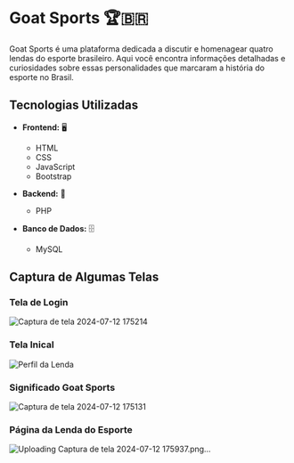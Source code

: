 # Goat Sports 🏆🇧🇷

Goat Sports é uma plataforma dedicada a discutir e homenagear quatro lendas do esporte brasileiro. Aqui você encontra informações detalhadas e curiosidades sobre essas personalidades que marcaram a história do esporte no Brasil.

## Tecnologias Utilizadas

- **Frontend:** 🖥️
  - HTML
  - CSS
  - JavaScript
  - Bootstrap

- **Backend:** 🔧
  - PHP

- **Banco de Dados:** 🗄️
  - MySQL

## Captura de Algumas Telas

### Tela de Login
![Captura de tela 2024-07-12 175214](https://github.com/user-attachments/assets/ff6446cc-6146-4596-a099-d2f148283737)


### Tela Inical
![Perfil da Lenda](./path/to/your/image2.png)

### Significado Goat Sports
![Captura de tela 2024-07-12 175131](https://github.com/user-attachments/assets/841bf300-1fd1-4163-a9bd-1ba3f30348b3)


### Página da Lenda do Esporte
![Uploading Captura de tela 2024-07-12 175937.png…]()

